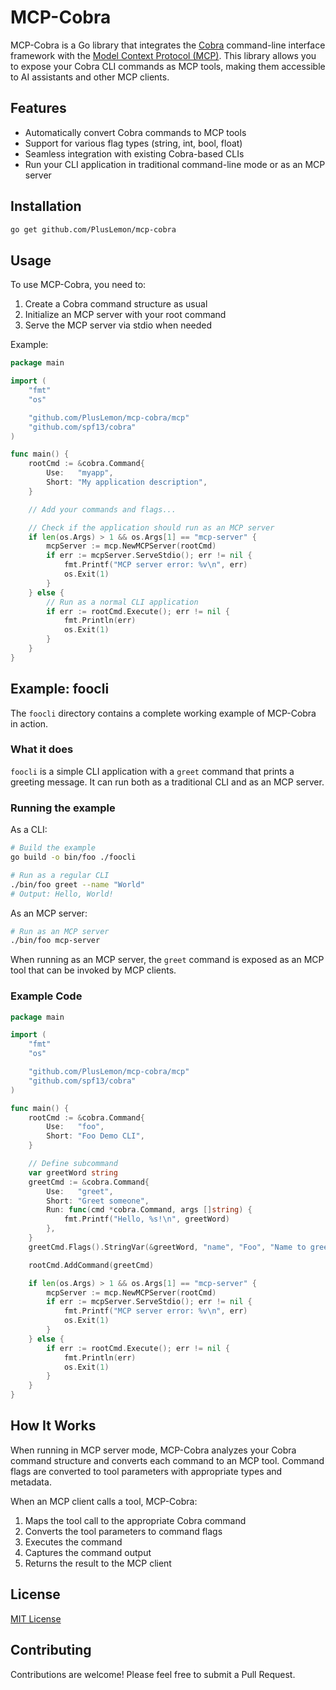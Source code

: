 # MCP-Cobra

MCP-Cobra is a Go library that integrates the [Cobra](https://github.com/spf13/cobra) command-line interface framework with the [Model Context Protocol (MCP)](https://github.com/mark3labs/mcp-go). This library allows you to expose your Cobra CLI commands as MCP tools, making them accessible to AI assistants and other MCP clients.

## Features

- Automatically convert Cobra commands to MCP tools
- Support for various flag types (string, int, bool, float)
- Seamless integration with existing Cobra-based CLIs
- Run your CLI application in traditional command-line mode or as an MCP server

## Installation

```bash
go get github.com/PlusLemon/mcp-cobra
```

## Usage

To use MCP-Cobra, you need to:

1. Create a Cobra command structure as usual
2. Initialize an MCP server with your root command
3. Serve the MCP server via stdio when needed

Example:

```go
package main

import (
    "fmt"
    "os"

    "github.com/PlusLemon/mcp-cobra/mcp"
    "github.com/spf13/cobra"
)

func main() {
    rootCmd := &cobra.Command{
        Use:   "myapp",
        Short: "My application description",
    }

    // Add your commands and flags...

    // Check if the application should run as an MCP server
    if len(os.Args) > 1 && os.Args[1] == "mcp-server" {
        mcpServer := mcp.NewMCPServer(rootCmd)
        if err := mcpServer.ServeStdio(); err != nil {
            fmt.Printf("MCP server error: %v\n", err)
            os.Exit(1)
        }
    } else {
        // Run as a normal CLI application
        if err := rootCmd.Execute(); err != nil {
            fmt.Println(err)
            os.Exit(1)
        }
    }
}
```

## Example: foocli

The `foocli` directory contains a complete working example of MCP-Cobra in action.

### What it does

`foocli` is a simple CLI application with a `greet` command that prints a greeting message. It can run both as a traditional CLI and as an MCP server.

### Running the example

As a CLI:

```bash
# Build the example
go build -o bin/foo ./foocli

# Run as a regular CLI
./bin/foo greet --name "World"
# Output: Hello, World!
```

As an MCP server:

```bash
# Run as an MCP server
./bin/foo mcp-server
```

When running as an MCP server, the `greet` command is exposed as an MCP tool that can be invoked by MCP clients.

### Example Code

```go
package main

import (
	"fmt"
	"os"

	"github.com/PlusLemon/mcp-cobra/mcp"
	"github.com/spf13/cobra"
)

func main() {
	rootCmd := &cobra.Command{
		Use:   "foo",
		Short: "Foo Demo CLI",
	}

	// Define subcommand
	var greetWord string
	greetCmd := &cobra.Command{
		Use:   "greet",
		Short: "Greet someone",
		Run: func(cmd *cobra.Command, args []string) {
			fmt.Printf("Hello, %s!\n", greetWord)
		},
	}
	greetCmd.Flags().StringVar(&greetWord, "name", "Foo", "Name to greet")

	rootCmd.AddCommand(greetCmd)

	if len(os.Args) > 1 && os.Args[1] == "mcp-server" {
		mcpServer := mcp.NewMCPServer(rootCmd)
		if err := mcpServer.ServeStdio(); err != nil {
			fmt.Printf("MCP server error: %v\n", err)
			os.Exit(1)
		}
	} else {
		if err := rootCmd.Execute(); err != nil {
			fmt.Println(err)
			os.Exit(1)
		}
	}
}
```

## How It Works

When running in MCP server mode, MCP-Cobra analyzes your Cobra command structure and converts each command to an MCP tool. Command flags are converted to tool parameters with appropriate types and metadata.

When an MCP client calls a tool, MCP-Cobra:

1. Maps the tool call to the appropriate Cobra command
2. Converts the tool parameters to command flags
3. Executes the command
4. Captures the command output
5. Returns the result to the MCP client

## License

[MIT License](LICENSE)

## Contributing

Contributions are welcome! Please feel free to submit a Pull Request.
